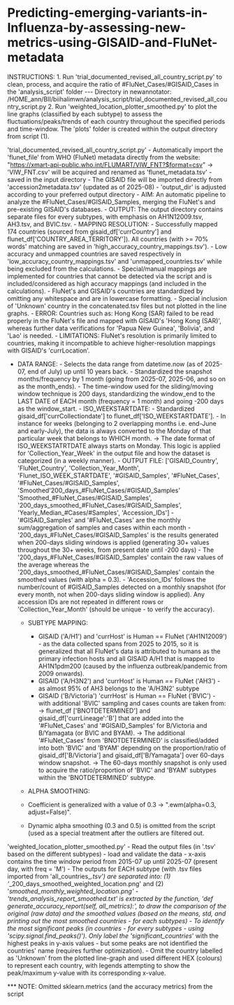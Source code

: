 # Predicting-emerging-variants-in-Influenza-by-assessing-new-metrics-using-GISAID-and-FluNet-metadata

INSTRUCTIONS:
    1. Run 'trial_documented_revised_all_country_script.py' to clean, process, and acquire the ratio of #FluNet_Cases/#GISAID_Cases in the 'analysis_script' folder
	--- Directory in newannotator: /HOME_ann/BII/biihalimwn/analysis_script/trial_documented_revised_all_country_script.py
    2. Run 'weighted_location_plotter_smoothed.py' to plot the line graphs (classified by each subtype) to assess the fluctuations/peaks/trends of each country throughout the specified periods and time-window. The 'plots' folder is created within the output directory from script (1).

'trial_documented_revised_all_country_script.py'
    - Automatically import the 'flunet_file' from WHO (FluNet) metadata directly from the website: "https://xmart-api-public.who.int/FLUMART/VIW_FNT?$format=csv"
        -> 'VIW_FNT.csv' will be acquired and renamed as 'flunet_metadata.tsv' - saved in the input directory
    - The GISAID file will be imported directly from 'accession2metadata.tsv' (updated as of 2025-08)
    - 'output_dir' is adjusted according to your preferred output directory
    - AIM: An automatic pipeline to analyze the #FluNet_Cases/#GISAID_Samples, merging the FluNet's and pre-existing GISAID's databases.
    - OUTPUT: The output directory contains separate files for every subtypes, with emphasis on AH1N12009.tsv, AH3.tsv, and BVIC.tsv.
    - MAPPING RESOLUTION: - Successfully mapped 174 countries (sourced from gisaid_df['currCountry'] and flunet_df['COUNTRY_AREA_TERRITORY']). All countries (with >= 70% words' matching are saved in 'high_accuracy_country_mappings.tsv').
                          - Low accuracy and unmapped countries are saved respectively in 'low_accuracy_country_mappings.tsv' and 'unmapped_countries.tsv' while being excluded from the calculations.
                          - Special/manual mappings are implemented for countries that cannot be detected via the script and is included/considered as high accuracy mappings (and included in the calculations).
                          - FluNet's and GISAID's countries are standardized by omitting any whitespace and are in lowercase formatting.
                          - Special inclusion of 'Unknown' country in the concatenated.tsv files but not plotted in the line graphs. 
                          - ERROR: Countries such as: Hong Kong (SAR) failed to be read properly in the FluNet's file and mapped with GISAID's 'Hong Kong (SAR)', whereas further data verifications for 'Papua New Guinea', 'Bolivia', and 'Lao' is needed.
                          - LIMITATIONS: FluNet's resolution is primarily limited to countries, making it incompatible to achieve higher-resolution mappings with GISAID's 'currLocation'.

- DATA RANGE:
        - Selects the data range from datetime.now (as of 2025-07, end of July) up until 10 years back. 
        - Standardized the snapshot months/frequency by 1 month (going from 2025-07, 2025-06, and so on as the month_ends).
        - The time-window used for the sliding/moving window technique is 200 days, standardizing the window_end to the LAST DATE of EACH month (frequency = 1 month) and going -200 days as the window_start.
        - ISO_WEEKSTARTDATE:
            - Standardized gisaid_df['currCollectiondate'] to flunet_df['ISO_WEEKSTARTDATE'].
            - In instance for weeks (belonging to 2 overlapping months i.e. end-June and early-July), the data is always converted to the Monday of that particular week that belongs to WHICH month.
                -> The date format of ISO_WEEKSTATRTDATE always starts on Monday. This logic is applied for 'Collection_Year_Week' in the output file and how the dataset is categorized (in a weekly manner).
                - OUTPUT FILE:
                    ['GISAID_Country', 'FluNet_Country', 'Collection_Year_Month', 'Flunet_ISO_WEEK_STARTDATE', '#GISAID_Samples', '#FluNet_Cases', '#FluNet_Cases/#GISAID_Samples', 'Smoothed'200_days_#FluNet_Cases/#GISAID_Samples' 'Smoothed_#FluNet_Cases/#GISAID_Samples', '200_days_smoothed_#FluNet_Cases/#GISAID_Samples', 'Yearly_Median_#Cases/#Samples', 'Accession_IDs'] 
                    - '#GISAID_Samples' and '#FluNet_Cases' are the monthly sum/aggregation of samples and cases within each month
                    - '200_days_#FluNet_Cases/#GISAID_Samples' is the results generated when 200-days sliding windows is applied (generating 30+ values throughout the 30+ weeks, from present date until -200 days)
                    - The '200_days_#FluNet_Cases/#GISAID_Samples' contain the raw values of the average whereas the '200_days_smoothed_#FluNet_Cases/#GISAID_Samples' contain the smoothed values (with alpha = 0.3). 
                    - 'Accession_IDs' follows the number/count of #GISAID_Samples detected on a monthly snapshot (for every month, not when 200-days sliding window is applied). Any accession IDs are not repeated in different rows or 'Collection_Year_Month' (should be unique - to verify the accuracy).

    - SUBTYPE MAPPING:
        - GISAID ('A/H1') and 'currHost' is Human == FluNet ('AH1N12009') - as the data collected spans from 2025 to 2015, so it is generalized that all FluNet's data is attributed to humans as the primary infection hosts and all GISAID A/H1 that is mapped to AH1N1pdm200 (caused by the influenza outbreak/pandemic from 2009 onwards).
        - GISAID ('A/H3N2') and 'currHost' is Human == FluNet ('AH3') - as almost 95% of AH3 belongs to the 'A/H3N2' subtype
        - GISAID ('B/Victoria') 'currHost' is Human == FluNet ('BVIC') - with additional 'BVIC' sampling and cases counts are taken from:
            -> flunet_df ['BNOTDETERMINED'] and gisaid_df['currLineage':'B'] that are added into the '#FluNet_Cases' and '#GISAID_Samples' for B/Victoria and B/Yamagata (or BVIC and BYAM). 
            -> The additional '#FluNet_Cases' from 'BNOTDETERMINED' is classified/added into both 'BVIC' and 'BYAM' depending on the proportion/ratio of gisaid_df['B/Victoria'] and gisaid_df['B/Yamagata'] over 60-days window snapshot.
            -> The 60-days monthly snapshot is only used to acquire the ratio/proportion of 'BVIC' and 'BYAM' subtypes within the 'BNOTDETERMINED' subtype.

    - ALPHA SMOOTHING:
	- Coefficient is generalized with a value of 0.3 -> ".ewm(alpha=0.3, adjust=False)".
	- Dynamic alpha smoothing (0.3 and 0.5) is omitted from the script (used as a special 		treatment after the outliers are filtered out. 

'weighted_location_plotter_smoothed.py' 
    - Read the output files (in '.tsv' based on the different subtypes) - load and validate the data
    - x-axis contains the time window period from 2015-07 up until 2025-07 (present day, with freq = 'M')
    - The outputs for EACH subtype (with .tsv files imported from 'all_countries_*.tsv') are separated into: (1) '*_200_days_smoothed_weighted_location.png' and (2) '*_smoothed_monthly_weighted_location.png'
    - 'trends_analysis_report_smoothed.txt' is extracted by the function, 'def generate_accuracy_report(self, all_metrics):', to draw the comparison of the original (raw data) and the smoothed values (based on the means, std, and printing out the most smoothed countries - for each subtypes)
    - To identify the most significant peaks (in countries - for every subtypes - using 'scipy.signal.find_peaks()'). Only label the 'significant_countries_*' with the highest peaks in y-axis values - but some peaks are not identified the countries' name (requires further optimization).
    - Omit the country labelled as 'Unknown' from the plotted line-graph and used different HEX (colours) to represent each country, with legends attempting to show the peak/maximum y-value with its corresponding x-value. 

*** NOTE: Omitted sklearn.metrics (and the accuracy metrics) from the script
    

